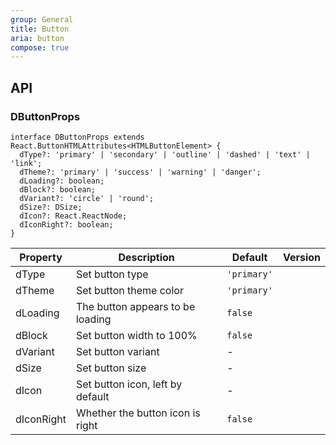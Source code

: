 ```yaml
---
group: General
title: Button
aria: button
compose: true
---
```


## API

### DButtonProps

```tsx
interface DButtonProps extends React.ButtonHTMLAttributes<HTMLButtonElement> {
  dType?: 'primary' | 'secondary' | 'outline' | 'dashed' | 'text' | 'link';
  dTheme?: 'primary' | 'success' | 'warning' | 'danger';
  dLoading?: boolean;
  dBlock?: boolean;
  dVariant?: 'circle' | 'round';
  dSize?: DSize;
  dIcon?: React.ReactNode;
  dIconRight?: boolean;
}
```

<!-- prettier-ignore-start -->
| Property | Description | Default | Version | 
| --- | --- | --- | --- | 
| dType | Set button type | `'primary'` |  |
| dTheme | Set button theme color | `'primary'` |  |
| dLoading | The button appears to be loading | `false` |  |
| dBlock | Set button width to 100% | `false` |  |
| dVariant | Set button variant | - |  |
| dSize | Set button size | - |  |
| dIcon | Set button icon, left by default | - |  |
| dIconRight | Whether the button icon is right | `false` |  |
<!-- prettier-ignore-end -->
